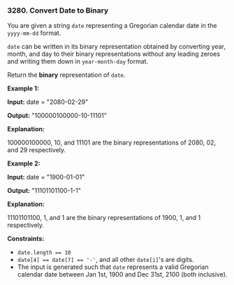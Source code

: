 ### 3280\. Convert Date to Binary

You are given a string `date` representing a Gregorian calendar date in the `yyyy-mm-dd` format.

`date` can be written in its binary representation obtained by converting year, month, and day to their binary representations without any leading zeroes and writing them down in `year-month-day` format.

Return the **binary** representation of `date`.

**Example 1:**

**Input:** date = "2080-02-29"

**Output:** "100000100000-10-11101"

**Explanation:**

100000100000, 10, and 11101 are the binary representations of 2080, 02, and 29 respectively.

**Example 2:**

**Input:** date = "1900-01-01"

**Output:** "11101101100-1-1"

**Explanation:**

11101101100, 1, and 1 are the binary representations of 1900, 1, and 1 respectively.

**Constraints:**

*   `date.length == 10`
*   `date[4] == date[7] == '-'`, and all other `date[i]`'s are digits.
*   The input is generated such that `date` represents a valid Gregorian calendar date between Jan 1st, 1900 and Dec 31st, 2100 (both inclusive).
